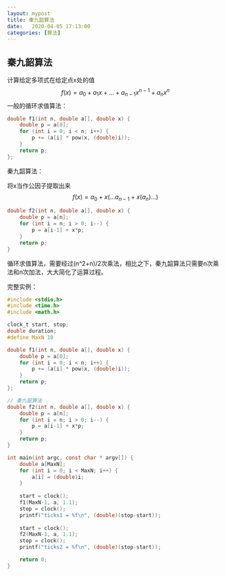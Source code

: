 ```yaml
---
layout: mypost
title: 秦九韶算法
date:   2020-04-05 17:13:00
categories: [算法]
---
```


<head>
    <script src="https://cdn.mathjax.org/mathjax/latest/MathJax.js?config=TeX-AMS-MML_HTMLorMML" type="text/javascript"></script>
    <script type="text/x-mathjax-config">
        MathJax.Hub.Config({
            tex2jax: {
            skipTags: ['script', 'noscript', 'style', 'textarea', 'pre'],
            inlineMath: [['$','$']]
            }
        });
    </script>
</head>

## 秦九韶算法

计算给定多项式在给定点x处的值
$$
f(x) = a_0+a_1x+...+a_{n-1}x^{n-1}+a_nx^n
$$
一般的循环求值算法：

```C
double f1(int n, double a[], double x) {
    double p = a[0];
    for (int i = 0; i < n; i++) {
        p += (a[i] * pow(x, (double)i));
    }     
  	return p;
};
```

秦九韶算法：

将x当作公因子提取出来
$$
f(x)=a_0+x(...a_{n-1}+x(a_n)...)
$$


```C
double f2(int n, double a[], double x) {
    double p = a[n];
    for (int i = n; i > 0; i--) {
        p = a[i-1] + x*p;
    }
    return p;
}
```

循环求值算法，需要经过(n^2+n)/2次乘法，相比之下，秦九韶算法只需要n次乘法和n次加法，大大简化了运算过程。

完整实例：

```C
#include <stdio.h>
#include <time.h>
#include <math.h>

clock_t start, stop;
double duration;
#define MaxN 10

double f1(int n, double a[], double x) {
    double p = a[0];
    for (int i = 0; i < n; i++) {
        p += (a[i] * pow(x, (double)i));
    }     
  	return p;
};

// 秦九韶算法
double f2(int n, double a[], double x) {
    double p = a[n];
    for (int i = n; i > 0; i--) {
        p = a[i-1] + x*p;
    }
    return p;
}

int main(int argc, const char * argv[]) {    
    double a[MaxN];
    for (int i = 0; i < MaxN; i++) {
        a[i] = (double)i;
    }
    
    start = clock();
    f1(MaxN-1, a, 1.1);
    stop = clock();
    printf("ticks1 = %f\n", (double)(stop-start));
    
    start = clock();
    f2(MaxN-1, a, 1.1);
    stop = clock();
    printf("ticks2 = %f\n", (double)(stop-start));

    return 0;
}
```

